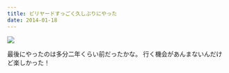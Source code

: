 ```yaml
---
title: ビリヤードすっごく久しぶりにやった
date: 2014-01-18
---
```


![](https://photos.xar.sh/20897920928_9004e0f62a_b.jpg)

最後にやったのは多分二年くらい前だったかな。
行く機会があんまないんだけど楽しかった！
